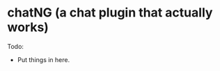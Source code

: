 chatNG (a chat plugin that actually works)
==========================================

Todo:
* Put things in here.
